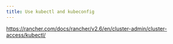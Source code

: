 ```yaml
---
title: Use kubectl and kubeconfig
---
```


https://rancher.com/docs/rancher/v2.6/en/cluster-admin/cluster-access/kubectl/